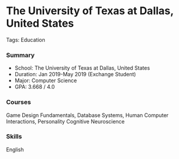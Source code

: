 # The University of Texas at Dallas, United States

Tags: Education

### Summary

- School: The University of Texas at Dallas, United States
- Duration: Jan 2019-May 2019 (Exchange Student)
- Major: Computer Science
- GPA: 3.668 / 4.0

### Courses

Game Design Fundamentals, Database Systems, Human Computer Interactions, Personality Cognitive Neuroscience

### Skills

English